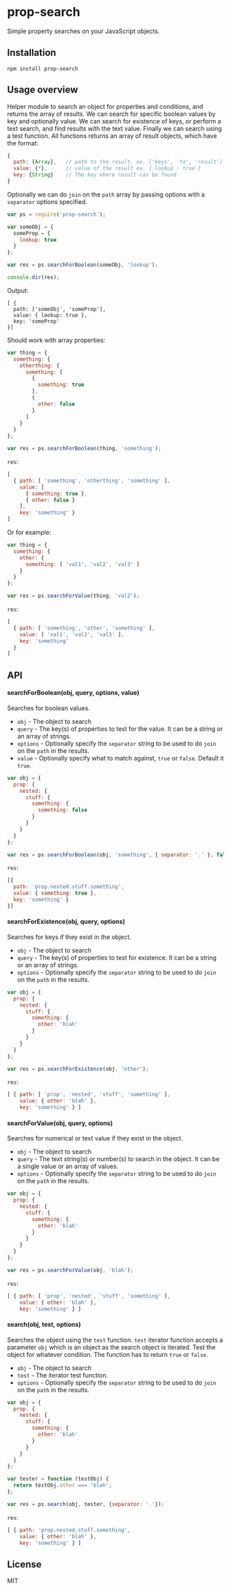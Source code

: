 # prop-search

Simple property searches on your JavaScript objects.

## Installation

`npm install prop-search`

## Usage overview

Helper module to search an object for properties and conditions, and returns the array of results.
We can search for specific boolean values by key and optionally value. We can search for existence of keys, or perform
a text search, and find results with the text value. Finally we can search using a test function.
All functions returns an array of result objects, which have the format:

```js
{
  path: {Array},   // path to the result. ex. ['keys', 'to', 'result']
  value: {*},      // value of the result ex. { lookup : true }
  key: {String}    // The key where result can be found
}
```

Optionally we can do `join` on the `path` array by passing options with a `separator` options specified.

```js
var ps = require('prop-search');

var someObj = {
  someProp = {
    lookup: true
  }
};

var res = ps.searchForBoolean(someObj, 'lookup');

console.dir(res);
```

Output:

```
[ {
  path: ['someObj', 'someProp'],
  value: { lookup: true },
  key: 'someProp'
}]
```

Should work with array properties:

```js
var thing = {
  something: {
    otherthing: {
      something: [
        {
          something: true
        },
        {
          other: false
        }
      ]
    }
  }
};

var res = ps.searchForBoolean(thing, 'something');
```
`res`:
```js
[
  { path: [ 'something', 'otherthing', 'something' ],
    value: [
      { something: true },
      { other: false }
    ],
    key: 'something' }
]
```
Or for example:
```js
var thing = {
  something: {
    other: {
      something: [ 'val1', 'val2', 'val3' ]
    }
  }
};

var res = ps.searchForValue(thing, 'val2');
```
`res`:
```js
[
  { path: [ 'something', 'other', 'something' ],
    value: [ 'val1', 'val2', 'val3' ],
    key: 'something'
  }
]
```

## API

#### searchForBoolean(obj, query, options, value)

Searches for boolean values.

* `obj`     - The object to search
* `query`   - The key(s) of properties to test for the value. It can be a string or an array of strings.
* `options` - Optionally specify the `separator` string to be used to do `join` on the `path` in the results.
* `value`   - Optionally specify what to match against, `true` or `false`. Default it `true`.

```js
var obj = {
  prop: {
    nested: {
      stuff: {
        something: {
          something: false
        }
      }
    }
  }
};

var res = ps.searchForBoolean(obj, 'something', { separator: '.' }, false);
```
`res`:
```js
[{
  path: 'prop.nested.stuff.something',
  value: { something: true },
  key: 'something' }
}]
```

#### searchForExistence(obj, query, options)

Searches for keys if they exist in the object.

* `obj`     - The object to search
* `query`   - The key(s) of properties to test for existence. It can be a string or an array of strings.
* `options` - Optionally specify the `separator` string to be used to do `join` on the `path` in the results.

```js
var obj = {
  prop: {
    nested: {
      stuff: {
        something: {
          other: 'blah'
        }
      }
    }
  }
};

var res = ps.searchForExistence(obj, 'other');
```
`res`:
```js
[ { path: [ 'prop', 'nested', 'stuff', 'something' ],
    value: { other: 'blah' },
    key: 'something' } ]
```

#### searchForValue(obj, query, options)

Searches for numerical or text value if they exist in the object.

* `obj`     - The object to search
* `query`   - The text string(s) or number(s) to search in the object. It can be a single value or an array of values.
* `options` - Optionally specify the `separator` string to be used to do `join` on the `path` in the results.

```js
var obj = {
  prop: {
    nested: {
      stuff: {
        something: {
          other: 'blah'
        }
      }
    }
  }
};

var res = ps.searchForValue(obj, 'blah');
```
`res`:
```js
[ { path: [ 'prop', 'nested', 'stuff', 'something' ],
    value: { other: 'blah' },
    key: 'something' } ]
```

#### search(obj, test, options)

Searches the object using the `test` function. `test` iterator function accepts a parameter `obj` which is an object
as the search object is iterated. Test the object for whatever condition. The function has to return `true` or `false`.

* `obj`     - The object to search
* `test`    - The iterator test function.
* `options` - Optionally specify the `separator` string to be used to do `join` on the `path` in the results.

```js
var obj = {
  prop: {
    nested: {
      stuff: {
        something: {
          other: 'blah'
        }
      }
    }
  }
};

var tester = function (testObj) {
  return testObj.other === 'blah';
};

var res = ps.search(obj, tester, {separator: '.'});
```
`res`:
```js
[ { path: 'prop.nested.stuff.something',
    value: { other: 'blah' },
    key: 'something' } ]
```

## License

MIT
